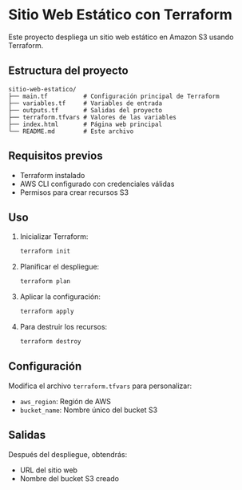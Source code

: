 # Sitio Web Estático con Terraform

Este proyecto despliega un sitio web estático en Amazon S3 usando Terraform.

## Estructura del proyecto

```
sitio-web-estatico/
├── main.tf          # Configuración principal de Terraform
├── variables.tf     # Variables de entrada
├── outputs.tf       # Salidas del proyecto
├── terraform.tfvars # Valores de las variables
├── index.html       # Página web principal
└── README.md        # Este archivo
```

## Requisitos previos

- Terraform instalado
- AWS CLI configurado con credenciales válidas
- Permisos para crear recursos S3

## Uso

1. Inicializar Terraform:
   ```bash
   terraform init
   ```

2. Planificar el despliegue:
   ```bash
   terraform plan
   ```

3. Aplicar la configuración:
   ```bash
   terraform apply
   ```

4. Para destruir los recursos:
   ```bash
   terraform destroy
   ```

## Configuración

Modifica el archivo `terraform.tfvars` para personalizar:
- `aws_region`: Región de AWS
- `bucket_name`: Nombre único del bucket S3

## Salidas

Después del despliegue, obtendrás:
- URL del sitio web
- Nombre del bucket S3 creado